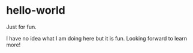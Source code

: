 # hello-world
Just for fun.

I have no idea what I am doing here but it is fun.
Looking forward to learn more!
